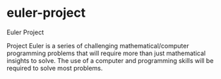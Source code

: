 euler-project
=============

Euler Project

Project Euler is a series of challenging mathematical/computer programming problems that will require more than just mathematical insights to solve.
The use of a computer and programming skills will be required to solve most problems.
